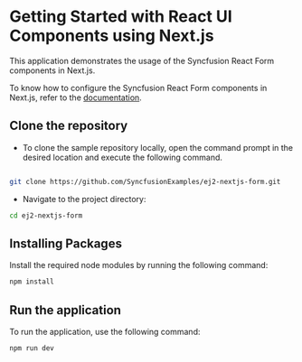 # Getting Started with React UI Components using Next.js

This application demonstrates the usage of the Syncfusion React Form components in Next.js.

To know how to configure the Syncfusion React Form components in Next.js, refer to the [documentation](https://ej2.syncfusion.com/react/documentation/form-validator/nextjs-getting-started).

## Clone the repository

* To clone the sample repository locally, open the command prompt in the desired location and execute the following command.

```sh

git clone https://github.com/SyncfusionExamples/ej2-nextjs-form.git

```

* Navigate to the project directory:

```sh
cd ej2-nextjs-form
```

## Installing Packages

Install the required node modules by running the following command:

```sh
npm install
```

## Run the application

To run the application, use the following command:

```bash
npm run dev
```